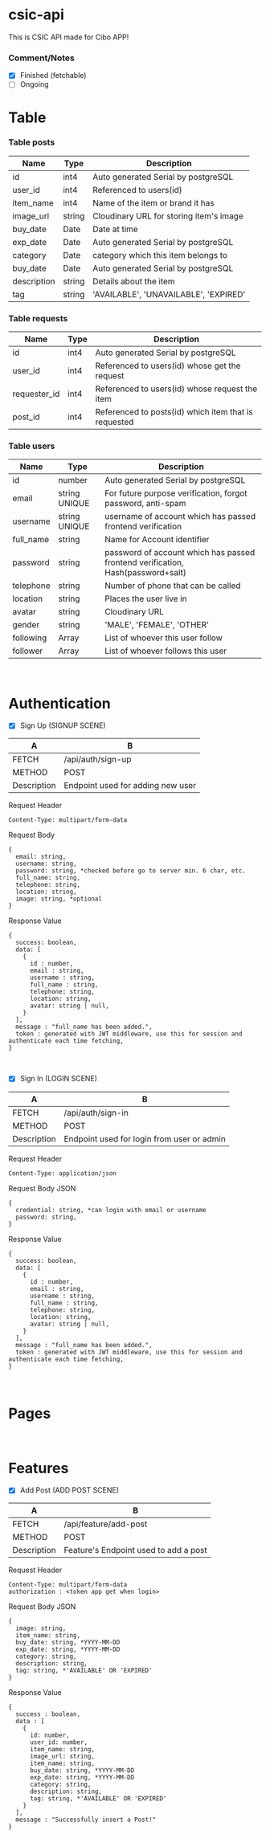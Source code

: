 # csic-api

This is CSIC API made for Cibo APP!

### Comment/Notes
- [x] Finished (fetchable)
- [ ] Ongoing 

# Table

### Table posts

| Name | Type | Description |
| ---- | ---- | ----------- |
| id  | int4 | Auto generated Serial by postgreSQL |
| user_id  | int4 | Referenced to users(id) |
| item_name  | int4 | Name of the item or brand it has |
| image_url | string | Cloudinary URL for storing item's image |
| buy_date  | Date | Date at time |
| exp_date  | Date | Auto generated Serial by postgreSQL |
| category  | Date | category which this item belongs to |
| buy_date  | Date | Auto generated Serial by postgreSQL |
| description  | string | Details about the item |
| tag  | string | 'AVAILABLE', 'UNAVAILABLE', 'EXPIRED' |

### Table requests

| Name | Type | Description |
| ---- | ---- | ----------- |
| id  | int4 | Auto generated Serial by postgreSQL |
| user_id  | int4 | Referenced to users(id) whose get the request |
| requester_id  | int4 | Referenced to users(id) whose request the item |
| post_id | int4 | Referenced to posts(id) which item that is requested |

### Table users

| Name | Type | Description |
| ---- | ---- | ----------- |
| id  | number | Auto generated Serial by postgreSQL |
| email | string UNIQUE | For future purpose verification, forgot password, anti-spam | -> can change
| username | string UNIQUE | username of account which has passed frontend verification |
| full_name | string | Name for Account identifier |
| password | string | password of account which has passed frontend verification, Hash(password+salt) |
| telephone | string | Number of phone that can be called  |
| location | string | Places the user live in |
| avatar | string | Cloudinary URL |
| gender | string | 'MALE', 'FEMALE', 'OTHER' |
| following | Array<number> | List of whoever this user follow |
| follower | Array<number> | List of whoever follows this user |

<br/>
  
# Authentication

- [X] Sign Up (SIGNUP SCENE)

| A | B |
| ----------- | ------------- |
| FETCH       | /api/auth/sign-up |
| METHOD      | POST |
| Description | Endpoint used for adding new user |

Request Header
```
Content-Type: multipart/form-data
```

Request Body
```
{
  email: string,
  username: string,
  password: string, *checked before go to server min. 6 char, etc.
  full_name: string,
  telephone: string,
  location: string,
  image: string, *optional
}
```

Response Value
```
{
  success: boolean,
  data: [
    {
      id : number,
      email : string,
      username : string,
      full_name : string,
      telephone: string,
      location: string,
      avatar: string | null,
    }
  ],
  message : "full_name has been added.",
  token : generated with JWT middleware, use this for session and authenticate each time fetching,
}
```
<br/>

- [X] Sign In (LOGIN SCENE)

| A | B |
| ----------- | ------------- |
| FETCH       | /api/auth/sign-in  |
| METHOD      | POST |
| Description | Endpoint used for login from user or admin |

Request Header
```
Content-Type: application/json
```

Request Body JSON
```
{
  credential: string, *can login with email or username
  password: string,
}
```

Response Value
```
{
  success: boolean,
  data: [
    {
      id : number,
      email : string,
      username : string,
      full_name : string,
      telephone: string,
      location: string,
      avatar: string | null,
    }
  ],
  message : "full_name has been added.",
  token : generated with JWT middleware, use this for session and authenticate each time fetching,
}
```
<br/>

# Pages


<br/>


# Features

- [X] Add Post (ADD POST SCENE)

| A | B |
| ----------- | ------------- |
| FETCH       | /api/feature/add-post |
| METHOD      | POST |
| Description | Feature's Endpoint used to add a post |

Request Header
```
Content-Type: multipart/form-data
authorization : <token app get when login>
```

Request Body JSON
```
{
  image: string,
  item_name: string,
  buy_date: string, *YYYY-MM-DD
  exp_date: string, *YYYY-MM-DD
  category: string,
  description: string,
  tag: string, *'AVAILABLE' OR 'EXPIRED'
}
```

Response Value
```
{
  success : boolean,
  data : [
    {
      id: number,
      user_id: number,
      item_name: string,
      image_url: string,
      item_name: string,
      buy_date: string, *YYYY-MM-DD
      exp_date: string, *YYYY-MM-DD
      category: string,
      description: string,
      tag: string, *'AVAILABLE' OR 'EXPIRED'
    }
  ],
  message : "Successfully insert a Post!"
}
```
<br/>
